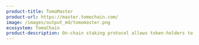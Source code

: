 ```yaml
---
product-title: TomoMaster
product-url: https://master.tomochain.com/
image: /images/output_md/tomomaster.png
ecosystem: TomoChain
product-description: On-chain staking protocol allows token-holders to stake for TomoChain's validator and receive staking reward every epoch.
---
```

